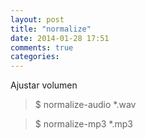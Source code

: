 ```yaml
---
layout: post
title: "normalize"
date: 2014-01-28 17:51
comments: true
categories: 
---
```

Ajustar volumen

>$ normalize-audio *.wav  

>$ normalize-mp3 *.mp3 

